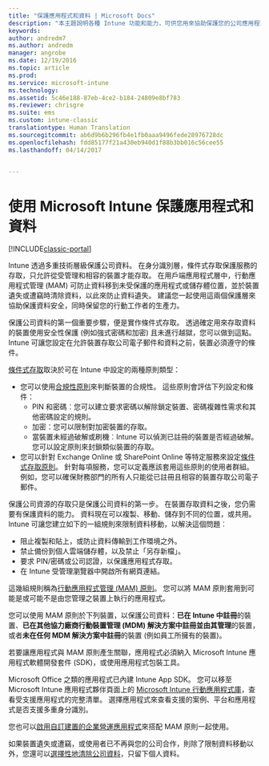 ```yaml
---
title: "保護應用程式和資料 | Microsoft Docs"
description: "本主題說明各種 Intune 功能和能力，可供您用來協助保護您的公司應用程式與資料。"
keywords: 
author: andredm7
ms.author: andredm
manager: angrobe
ms.date: 12/19/2016
ms.topic: article
ms.prod: 
ms.service: microsoft-intune
ms.technology: 
ms.assetid: 5c46e188-87eb-4ce2-b184-24809e8bf783
ms.reviewer: chrisgre
ms.suite: ems
ms.custom: intune-classic
translationtype: Human Translation
ms.sourcegitcommit: ab6d9b6b296fb4e1fb0aaa9496fede28976728dc
ms.openlocfilehash: fdd85177f21a430eb940d1f88b3bb016c56cee55
ms.lasthandoff: 04/14/2017


---
```


# <a name="protect-apps-and-data-with-microsoft-intune"></a>使用 Microsoft Intune 保護應用程式和資料

[!INCLUDE[classic-portal](../includes/classic-portal.md)]

Intune 透過多重技術層級保護公司資料。 在身分識別層，條件式存取保護服務的存取，只允許從受管理和相容的裝置才能存取。 在用戶端應用程式層中，行動應用程式管理 (MAM) 可防止資料移到未受保護的應用程式或儲存體位置，並於裝置遺失或遭竊時清除資料，以此來防止資料遺失。 建議您一起使用這兩個保護層來協助保護資料安全，同時保留您的行動工作者的生產力。

保護公司資料的第一個重要步驟，便是實作條件式存取。 透過確定用來存取資料的裝置使用安全性保護 (例如強式密碼和加密) 且未進行越獄，您可以做到這點。 Intune 可讓您設定在允許裝置存取公司電子郵件和資料之前，裝置必須遵守的條件。

[條件式存取](restrict-access-to-email-and-o365-services-with-microsoft-intune.md)取決於可在 Intune 中設定的兩種原則類型：
- 您可以使用[合規性原則](introduction-to-device-compliance-policies-in-microsoft-intune.md)來判斷裝置的合規性。 這些原則會評估下列設定和條件：
  - PIN 和密碼︰您可以建立要求密碼以解除鎖定裝置、密碼複雜性需求和其他密碼設定的規則。
  - 加密：您可以限制對加密裝置的存取。
  - 當裝置未經過破解或刷機︰Intune 可以偵測已註冊的裝置是否經過破解。 您可以設定原則來封鎖類似裝置的存取。
- 您可以針對 Exchange Online 或 SharePoint Online 等特定服務來設定[條件式存取原則](restrict-access-to-email-and-o365-services-with-microsoft-intune.md)。 針對每項服務，您可以定義應該套用這些原則的使用者群組。 例如，您可以確保財務部門的所有人只能從已註冊且相容的裝置存取公司電子郵件。

保護公司資源的存取只是保護公司資料的第一步。 在裝置存取資料之後，您仍需要有保護資料的能力。 資料現在可以複製、移動、儲存到不同的位置，或共用。 Intune 可讓您建立如下的一組規則來限制資料移動，以解決這個問題︰
- 阻止複製和貼上，或防止資料傳輸到工作環境之外。
- 禁止備份到個人雲端儲存體，以及禁止「另存新檔」。
- 要求 PIN/密碼或公司認證，以保護應用程式存取。
- 在 Intune 受管理瀏覽器中開啟所有網頁連結。

這幾組規則稱為[行動應用程式管理 (MAM) 原則](protect-app-data-using-mobile-app-management-policies-with-microsoft-intune.md)。 您可以將 MAM 原則套用到可能是或可能不是由您管理之裝置上執行的應用程式。  

您可以使用 MAM 原則於下列裝置，以保護公司資料：**已在 Intune 中註冊**的裝置、**已在其他協力廠商行動裝置管理 (MDM) 解決方案中註冊並由其管理**的裝置，或者**未在任何 MDM 解決方案中註冊**的裝置 (例如員工所擁有的裝置)。

若要讓應用程式與 MAM 原則產生關聯，應用程式必須納入 Microsoft Intune 應用程式軟體開發套件 (SDK)，或使用應用程式包裝工具。

Microsoft Office 之類的應用程式已內建 Intune App SDK。 您可以移至 Microsoft Intune 應用程式夥伴頁面上的 [Microsoft Intune 行動應用程式庫](https://www.microsoft.com/cloud-platform/microsoft-intune-apps)，查看受支援應用程式的完整清單。 選擇應用程式來查看支援的案例、平台和應用程式是否支援多重身分識別。

您也可以[啟用自訂建置的企業營運應用程式](decide-how-to-prepare-apps-for-mobile-application-management-with-microsoft-intune.md)來搭配 MAM 原則一起使用。

如果裝置遺失或遭竊，或使用者已不再與您的公司合作，則除了限制資料移動以外，您還可以[選擇性地清除公司資料](wipe-managed-company-app-data-with-microsoft-intune.md)，只留下個人資料。

